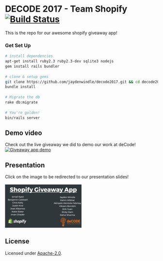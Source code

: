 # DECODE 2017 - Team Shopify [![Build Status](https://travis-ci.org/jaydenwindle/decode2017.svg?branch=master)](https://travis-ci.org/jaydenwindle/decode2017)

This is the repo for our awesome shopify giveaway app!

### Get Set Up
```bash
# install dependencies
apt-get install ruby2.3 ruby2.3-dev sqlite3 nodejs
gem install rails bundler

# clone & setup gems
git clone https://github.com/jaydenwindle/decode2017.git && cd decode2017
bundle install

# Migrate the db
rake db:migrate

# You're golden!
bin/rails server
```

## Demo video
Check out the live giveaway we did to demo our work at deCode!
[![Giveaway app demo](https://img.youtube.com/vi/W6xD4u978WU/0.jpg)](https://www.youtube.com/watch?v=W6xD4u978WU)

## Presentation
Click on the image to be redirected to our presentation slides! <br>
<a href="https://docs.google.com/presentation/d/1bccIJ-UB9OcdyJTIv7_rasnex8fuz_DPv_m_-dj8pQQ/edit?usp=sharing">  
  <img src="https://github.com/jaydenwindle/decode2017/blob/master/public/presentation.png" width="50%" height="50%"/>
</a>

## License

Licensed under [Apache-2.0](LICENSE).
